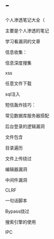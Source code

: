 # -
个人渗透笔记大全（

主要是个人渗透的笔记

学习看漏洞的文章

信息收集：

信息深度搜集

xss

任意文件下载

sql注入

短信轰炸技巧：

常见数据库服务器搭配

后台登录的逻辑漏洞

文件包含

目录遍历

文件上传绕过

编辑器漏洞

中间件漏洞

CLRF

一句话脚本

Bypass绕过

搜索引擎的使用

IPC




